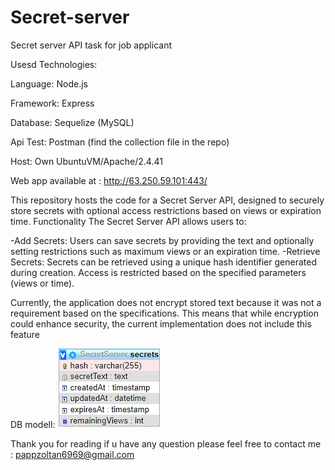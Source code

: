 # Secret-server
Secret server API task for job applicant

Usesd Technologies:

Language:  Node.js

Framework: Express

Database:  Sequelize (MySQL)

Api Test:  Postman (find the collection file in the repo)

Host:      Own UbuntuVM/Apache/2.4.41


Web app available at : http://63.250.59.101:443/

This repository hosts the code for a Secret Server API, designed to securely store secrets with optional access restrictions based on views or expiration time. 
Functionality
The Secret Server API allows users to:

-Add Secrets: Users can save secrets by providing the text and optionally setting restrictions such as maximum views or an expiration time.
-Retrieve Secrets: Secrets can be retrieved using a unique hash identifier generated during creation. Access is restricted based on the specified parameters (views or time).

Currently, the application does not encrypt stored text because it was not a requirement based on the specifications. This means that while encryption could enhance security, the current implementation does not include this feature

DB modell:
![alt text](image-1.png)


Thank you for reading if u have any question please feel free to contact me : pappzoltan6969@gmail.com